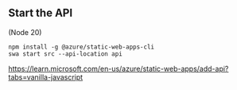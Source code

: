 
## Start the API

(Node 20)

```
npm install -g @azure/static-web-apps-cli
swa start src --api-location api
```

https://learn.microsoft.com/en-us/azure/static-web-apps/add-api?tabs=vanilla-javascript
